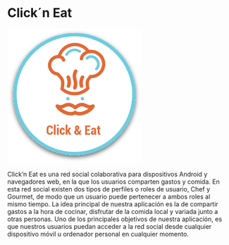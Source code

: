 # Click´n Eat

<img src="icono.png">

Click’n Eat es una red social colaborativa para dispositivos Android y navegadores web, en la que los usuarios comparten gastos y comida. En esta red social existen dos tipos de perfiles o roles de usuario, Chef y Gourmet, de modo que un usuario puede pertenecer a ambos roles al mismo tiempo.
La idea principal de nuestra aplicación es la de compartir gastos a la hora de cocinar, disfrutar de la comida local y variada junto a otras personas.
Uno de los principales objetivos de nuestra aplicación, es que nuestros usuarios puedan acceder a la red social desde cualquier dispositivo móvil u ordenador personal en cualquier momento.
